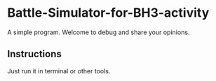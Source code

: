 # Battle-Simulator-for-BH3-activity

A simple program. Welcome to debug and share your opinions.

## Instructions

Just run it in terminal or other tools.

